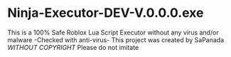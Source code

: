 # Ninja-Executor-DEV-V.0.0.0.exe 
This is a 100% Safe Roblox Lua Script Executor without any virus and/or malware -Checked with anti-virus- This project was created by SaPanada *WITHOUT COPYRIGHT* Please do not imitate 
